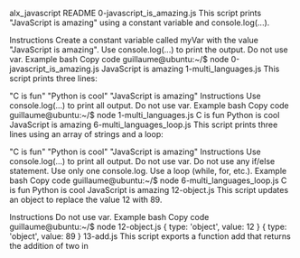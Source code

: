 alx_javascript README
0-javascript_is_amazing.js
This script prints "JavaScript is amazing" using a constant variable and console.log(...).

Instructions
Create a constant variable called myVar with the value "JavaScript is amazing".
Use console.log(...) to print the output.
Do not use var.
Example
bash
Copy code
guillaume@ubuntu:~/$ node 0-javascript_is_amazing.js 
JavaScript is amazing
1-multi_languages.js
This script prints three lines:

"C is fun"
"Python is cool"
"JavaScript is amazing"
Instructions
Use console.log(...) to print all output.
Do not use var.
Example
bash
Copy code
guillaume@ubuntu:~/$ node 1-multi_languages.js 
C is fun
Python is cool
JavaScript is amazing
6-multi_languages_loop.js
This script prints three lines using an array of strings and a loop:

"C is fun"
"Python is cool"
"JavaScript is amazing"
Instructions
Use console.log(...) to print all output.
Do not use var.
Do not use any if/else statement.
Use only one console.log.
Use a loop (while, for, etc.).
Example
bash
Copy code
guillaume@ubuntu:~/$ node 6-multi_languages_loop.js 
C is fun
Python is cool
JavaScript is amazing
12-object.js
This script updates an object to replace the value 12 with 89.

Instructions
Do not use var.
Example
bash
Copy code
guillaume@ubuntu:~/$ node 12-object.js
{ type: 'object', value: 12 }
{ type: 'object', value: 89 }
13-add.js
This script exports a function add that returns the addition of two in